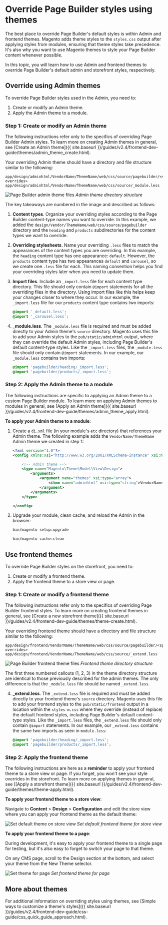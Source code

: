 # Override Page Builder styles using themes

The best place to override Page Builder's default styles is within Admin and frontend themes. Magento adds theme styles to the `styles.css` output after applying styles from modules, ensuring that theme styles take precedence. It's also why you want to use Magento themes to style your Page Builder content whenever possible.

In this topic, you will learn how to use Admin and frontend themes to override Page Builder's default admin and storefront styles, respectively.

## Override using Admin themes

To override Page Builder styles used in the Admin, you need to:

1. Create or modify an Admin theme.
2. Apply the Admin theme to a module.

### Step 1: Create or modify an Admin theme

The following instructions refer only to the specifics of overriding Page Builder Admin styles. To learn more on creating Admin themes in general, see [Create an Admin theme]({{ site.baseurl }}/guides/v2.4/frontend-dev-guide/themes/admin_theme_create.html).

Your overriding Admin theme should have a directory and file structure similar to the following:

```terminal
app/design/adminhtml/VendorName/ThemeName/web/css/source/pagebuilder/<specific overrides>
app/design/adminhtml/VendorName/ThemeName/web/css/source/_module.less
```

![Page Builder admin theme files](../images/pagebuilder-admin-theme-files.svg)
_Admin theme directory structure_

The key takeaways are numbered in the image and described as follows:

1. **Content types**. Organize your overriding styles according to the Page Builder content-type names you want to override. In this example, we added the `design/Vendor/ThemeName/web/css/source/pagebuilder` directory and the `heading` and `products` subdirectories for the content types we want to override.

2. **Overriding stylesheets**. Name your overriding `.less` files to match the appearances of the content types you are overriding. In this example, the `heading` content type has one appearance: `default`. However, the `products` content type has two appearances `default` and `carousel`, so we create one `.less` file for each. This naming convention helps you find your overriding styles later when you need to update them.

3. **Import files**. Include an `_import.less` file for each content type directory. This file should only contain `@import` statements for all the overriding files in the directory. Using import files like this helps keep your changes closer to where they occur. In our example, the `_import.less` file for our `products` content type contains two imports:

    ```scss
    @import '_default.less';
    @import '_carousel.less';
    ```

4. **_module.less**. The `_module.less` file is required and must be added directly to your Admin theme's `source` directory. Magento uses this file to add your Admin styles to the `pub/static/adminhtml` output, where they can override the default Admin styles, including Page Builder's default content-type styles. Like the `_import.less` files, the `_module.less` file should only contain `@import` statements. In our example, our `_module.less` contains two imports:

    ```scss
    @import 'pagebuilder/heading/_import.less';
    @import 'pagebuilder/products/_import.less';
    ```

### Step 2: Apply the Admin theme to a module

The following instructions are specific to applying an Admin theme to a custom Page Builder module. To learn more on applying Admin themes to modules in general, see [Apply an Admin theme]({{ site.baseurl }}/guides/v2.4/frontend-dev-guide/themes/admin_theme_apply.html).

**To apply your Admin theme to a module**:

1. Create a `di.xml` file (in your module's `etc` directory) that references your Admin theme. The following example adds the `VendorName/ThemeName` Admin theme we created in step 1:

    ```xml
    <?xml version="1.0"?>
    <config xmlns:xsi="http://www.w3.org/2001/XMLSchema-instance" xsi:noNamespaceSchemaLocation="urn:magento:framework:ObjectManager/etc/config.xsd">

        <!-- Admin theme -->
        <type name="Magento\Theme\Model\View\Design">
            <arguments>
                <argument name="themes" xsi:type="array">
                    <item name="adminhtml" xsi:type="string">VendorName/ThemeName</item>
                </argument>
            </arguments>
        </type>

    </config>
    ```

2. Upgrade your module, clean cache, and reload the Admin in the browser:

    ```bash
    bin/magento setup:upgrade
    ```

    ```bash
    bin/magento cache:clean
    ```

## Use frontend themes

To override Page Builder styles on the storefront, you need to:

1. Create or modify a frontend theme.
2. Apply the frontend theme to a store view or page.

### Step 1: Create or modify a frontend theme

The following instructions refer only to the specifics of overriding Page Builder frontend styles. To learn more on creating frontend themes in general, see [Create a new storefront theme]({{ site.baseurl }}/guides/v2.4/frontend-dev-guide/themes/theme-create.html).

Your overriding frontend theme should have a directory and file structure similar to the following:

```terminal
app/design/frontend/VendorName/ThemeName/web/css/source/pagebuilder/<specific overrides>
app/design/frontend/VendorName/ThemeName/web/css/source/_extend.less
```

![Page Builder frontend theme files](../images/pagebuilder-frontend-theme-files.svg)
_Frontend theme directory structure_

The first three numbered callouts (1, 2, 3) in the theme directory structure are identical to those previously described for the admin themes. The only difference is that the `_module.less` file should be named `_extend.less`.

4. **_extend.less**. The `_extend.less` file is required and must be added directly to your frontend theme's `source` directory. Magento uses this file to add your frontend styles to the `pub/static/frontend` output in a location within the `styles-m.css` where they override (instead of replace) the default frontend styles, including Page Builder's default content-type styles. Like the `_import.less` files, the `_extend.less` file should only contain `@import` statements. In our example, our `_extend.less` contains the same two imports as seen in `module.less`:

    ```scss
    @import 'pagebuilder/heading/_import.less';
    @import 'pagebuilder/products/_import.less';
    ```

### Step 2: Apply the frontend theme

The following instructions are here as a **reminder** to apply your frontend theme to a store view or page. If you forget, you won't see your style overrides in the storefront. To learn more on applying themes in general, see [[Apply a storefront theme]({{ site.baseurl }}/guides/v2.4/frontend-dev-guide/themes/theme-apply.html).

**To apply your frontend theme to a store view**:

Navigate to **Content** > **Design** > **Configuration** and edit the store view where you can apply your frontend theme as the default theme:

![Set default theme on store view](../images/theme-default-setting-admin.svg)
_Set default frontend theme for store view_

**To apply your frontend theme to a page**:

During development, it's easy to apply your frontend theme to a single page for testing, but it's also easy to forget to switch your page to that theme. 

On any CMS page, scroll to the Design section at the bottom, and select your theme from the New Theme selector.

![Set theme for page](../images/theme-page-setting-admin.svg)
_Set frontend theme for page_

## More about themes

For additional information on overriding styles using themes, see [Simple ways to customize a theme's styles]({{ site.baseurl }}/guides/v2.4/frontend-dev-guide/css-guide/css_quick_guide_approach.html).

